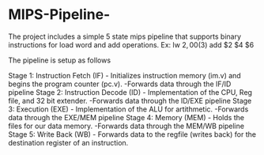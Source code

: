 # MIPS-Pipeline-

The project includes a simple 5 state mips pipeline that supports binary instructions for load word and add operations. 
Ex: lw $2, 00($3) 
    add $2 $4 $6 

The pipeline is setup as follows 

Stage 1: Instruction Fetch (IF)  - Initializes instruction memory (im.v) and begins the program counter (pc.v). 
-Forwards data through the IF/ID pipeline 
Stage 2: Instruction Decode (ID) - Implementation of the CPU, Reg file, and 32 bit extender. 
-Forwards data through the ID/EXE pipeline 
Stage 3: Execution (EXE) - Implementation of the ALU for artithmetic. 
-Forwards data through the EXE/MEM pipeline 
Stage 4: Memory (MEM) - Holds the files for our data memory. 
-Forwards data through the MEM/WB pipeline
Stage 5: Write Back (WB) - Forwards data to the regfile (writes back) for the destination register of an instruction. 


